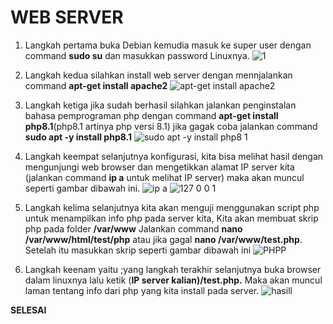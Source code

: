 # WEB SERVER 

1. Langkah pertama buka Debian kemudia masuk ke super user dengan command **sudo su** dan masukkan password Linuxnya.
![1](https://user-images.githubusercontent.com/112459285/198181907-9c7d2814-81c5-4e28-9121-4347d7279889.png)


2. Langkah kedua silahkan install web server dengan mennjalankan command **apt-get install apache2**
![apt-get install apache2](https://user-images.githubusercontent.com/112459285/198181944-8c9fe916-f132-490b-83ec-8664065a4ad5.png)


3. Langkah ketiga jika sudah berhasil silahkan jalankan penginstalan bahasa pemprograman php dengan command **apt-get install php8.1**(php8.1 artinya php versi 8.1) jika gagak coba jalankan command **sudo apt -y install php8.1**
![sudo apt -y install php8 1](https://user-images.githubusercontent.com/112459285/198181961-0d0a2b39-1f9f-49ac-96aa-238a216e0c04.png)


4. Langkah keempat selanjutnya konfigurasi, kita bisa melihat hasil dengan mengunjungi web browser dan mengetikkan alamat IP server kita (jalankan command **ip a** untuk melihat IP server) maka akan muncul seperti gambar dibawah ini.
![ip a](https://user-images.githubusercontent.com/112459285/198181985-b830246d-f9aa-4c53-83ac-f5695abd3366.png) 
![127 0 0 1](https://user-images.githubusercontent.com/112459285/198182282-10c652f6-d1fb-4db4-942d-412e5fa2f52c.png)



5. Langkah kelima selanjutnya kita akan menguji menggunakan script php untuk menampilkan info php pada server kita, Kita akan membuat skrip php pada folder **/var/www**  Jalankan command **nano /var/www/html/test/php** atau jika gagal **nano /var/www/test.php**. Setelah itu masukkan skrip seperti gambar dibawah ini 
![PHPP](https://user-images.githubusercontent.com/112459285/198182414-044328f0-e903-45ab-8fbf-ddb705c1e06f.png)

6. Langkah keenam yaitu ;yang langkah terakhir selanjutnya buka browser dalam linuxnya lalu ketik (**IP server kalian)/test.php.** Maka akan muncul laman tentang info dari php yang kita install pada server. 
![hasill](https://user-images.githubusercontent.com/112459285/198182948-cf185910-0a2d-48c6-8268-555c0578129e.png)


**SELESAI**
